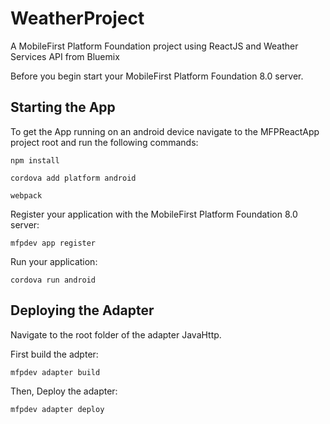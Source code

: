 # WeatherProject
A MobileFirst Platform Foundation project using ReactJS and Weather Services API from Bluemix

Before you begin start your MobileFirst Platform Foundation 8.0 server.

## Starting the App

To get the App running on an android device navigate to the MFPReactApp project root and run the following commands:

`npm install`

`cordova add platform android`

`webpack`

Register your application with the MobileFirst Platform Foundation 8.0 server:

`mfpdev app register`

Run your application:

`cordova run android`

## Deploying the Adapter

Navigate to the root folder of the adapter JavaHttp.

First build the adpter:

`mfpdev adapter build`

Then, Deploy the adapter:

`mfpdev adapter deploy`
